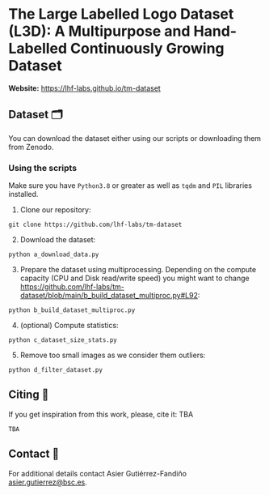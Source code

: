 # The Large Labelled Logo Dataset (L3D): A Multipurpose and Hand-Labelled Continuously Growing Dataset 

**Website:** https://lhf-labs.github.io/tm-dataset
 
## Dataset 🗂️

You can download the dataset either using our scripts or downloading them from Zenodo.

### Using the scripts
Make sure you have ```Python3.8``` or greater as well as ```tqdm``` and ```PIL``` libraries installed.

1. Clone our repository:
```
git clone https://github.com/lhf-labs/tm-dataset
```

2. Download the dataset:
```
python a_download_data.py
```

3. Prepare the dataset using multiprocessing. Depending on the compute capacity (CPU and Disk read/write speed) you might want to change https://github.com/lhf-labs/tm-dataset/blob/main/b_build_dataset_multiproc.py#L92:
```
python b_build_dataset_multiproc.py
```

4. (optional) Compute statistics:
```
python c_dataset_size_stats.py
```
5. Remove too small images as we consider them outliers:
```
python d_filter_dataset.py
```

## Citing 📣
If you get inspiration from this work, please, cite it: TBA
```
TBA
```

## Contact 📧
For additional details contact Asier Gutiérrez-Fandiño <asier.gutierrez@bsc.es>.

